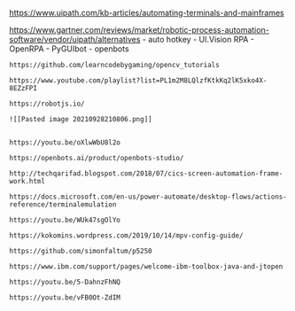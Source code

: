 https://www.uipath.com/kb-articles/automating-terminals-and-mainframes

https://www.gartner.com/reviews/market/robotic-process-automation-software/vendor/uipath/alternatives
	- auto hotkey
	- UI.Vision RPA
	- OpenRPA
	- PyGUIbot
	- openbots
	
	https://github.com/learncodebygaming/opencv_tutorials
	
	https://www.youtube.com/playlist?list=PL1m2M8LQlzfKtkKq2lK5xko4X-8EZzFPI
	
	https://robotjs.io/
	
	![[Pasted image 20210928210806.png]]
	
	
	https://youtu.be/oXlwWbU8l2o
	
	https://openbots.ai/product/openbots-studio/
	
	http://techqarifad.blogspot.com/2018/07/cics-screen-automation-frame-work.html
	
	https://docs.microsoft.com/en-us/power-automate/desktop-flows/actions-reference/terminalemulation
	
	https://youtu.be/WUk47sgOlYo
	
	https://kokomins.wordpress.com/2019/10/14/mpv-config-guide/
	
	https://github.com/simonfaltum/p5250
	
	https://www.ibm.com/support/pages/welcome-ibm-toolbox-java-and-jtopen
	
	https://youtu.be/5-DahnzFhNQ
	
	https://youtu.be/vFB0Ot-ZdIM
	
	